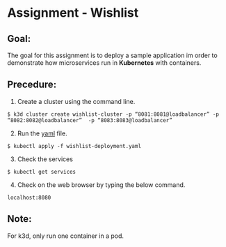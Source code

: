 # Assignment - Wishlist

## Goal:

The goal for this assignment is to deploy a sample application im order to demonstrate how microservices run in **Kubernetes** with containers.

## Precedure:

1. Create a cluster using the command line.
	
```
$ k3d cluster create wishlist-cluster -p “8081:8081@loadbalancer” -p “8082:8082@loadbalancer”  -p “8083:8083@loadbalancer”
```

2. Run the [yaml](https://github.com/ibrahima1289/kura-wishlist-hw/blob/main/wishlist-deployment.yaml) file.

```
$ kubectl apply -f wishlist-deployment.yaml
```

3. Check the services

```
$ kubectl get services
```		

4. Check on the web browser by typing the below command.

```
localhost:8080
```

## Note: <br>
For k3d, only run one container in a pod.
	
